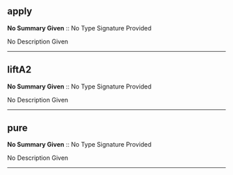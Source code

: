 
## apply

__No Summary Given__ :: No Type Signature Provided



No Description Given



---

## liftA2

__No Summary Given__ :: No Type Signature Provided



No Description Given



---

## pure

__No Summary Given__ :: No Type Signature Provided



No Description Given



---
